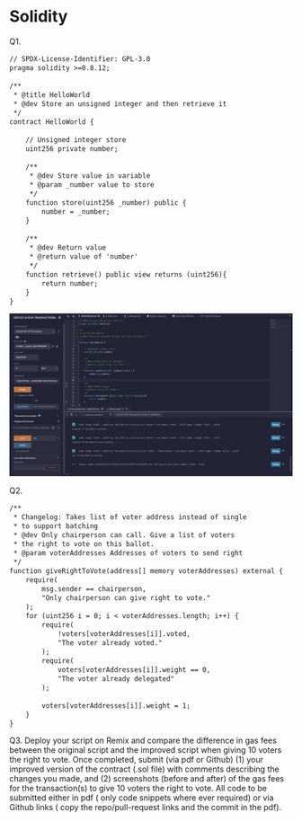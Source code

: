 # Solidity

Q1.

```
// SPDX-License-Identifier: GPL-3.0
pragma solidity >=0.8.12;

/**
 * @title HelloWorld
 * @dev Store an unsigned integer and then retrieve it
 */
contract HelloWorld {

    // Unsigned integer store
    uint256 private number;

    /**
     * @dev Store value in variable
     * @param _number value to store
     */
    function store(uint256 _number) public {
        number = _number;
    }

    /**
     * @dev Return value
     * @return value of 'number'
     */
    function retrieve() public view returns (uint256){
        return number;
    }
}
```

![Alt text](HelloWorld.png "a title")

Q2.

```
/**
 * Changelog: Takes list of voter address instead of single 
 * to support batching
 * @dev Only chairperson can call. Give a list of voters
 * the right to vote on this ballot.
 * @param voterAddresses Addresses of voters to send right
 */
function giveRightToVote(address[] memory voterAddresses) external {
    require(
        msg.sender == chairperson,
        "Only chairperson can give right to vote."
    );
    for (uint256 i = 0; i < voterAddresses.length; i++) {
        require(
            !voters[voterAddresses[i]].voted,
            "The voter already voted."
        );
        require(
            voters[voterAddresses[i]].weight == 0,
            "The voter already delegated"
        );

        voters[voterAddresses[i]].weight = 1;
    }
}
```

Q3. Deploy your script on Remix and compare the difference in gas fees between the original script and the improved script when giving 10 voters the right to vote. Once completed, submit (via pdf or Github) (1) your improved version of the contract (.sol file) with comments describing the changes you made, and (2) screenshots (before and after) of the gas fees for the transaction(s) to give 10 voters the right to vote. All code to be submitted either in pdf ( only code snippets where ever required) or via Github links ( copy the repo/pull-request links and the commit in the pdf).
